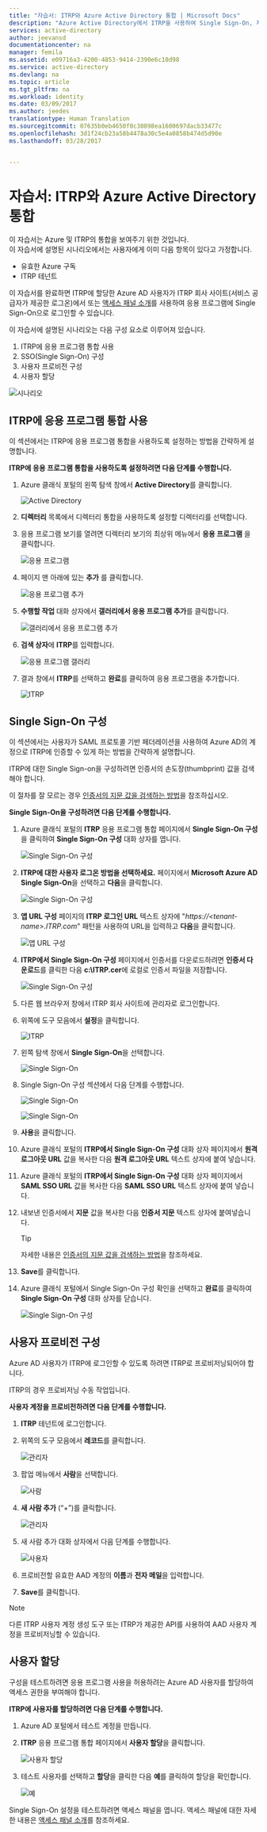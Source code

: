 ```yaml
---
title: "자습서: ITRP와 Azure Active Directory 통합 | Microsoft Docs"
description: "Azure Active Directory에서 ITRP을 사용하여 Single Sign-On, 자동화된 프로비저닝 등을 사용하도록 설정하는 방법을 알아봅니다."
services: active-directory
author: jeevansd
documentationcenter: na
manager: femila
ms.assetid: e09716a3-4200-4853-9414-2390e6c10d98
ms.service: active-directory
ms.devlang: na
ms.topic: article
ms.tgt_pltfrm: na
ms.workload: identity
ms.date: 03/09/2017
ms.author: jeedes
translationtype: Human Translation
ms.sourcegitcommit: 07635b0eb4650f0c30898ea1600697dacb33477c
ms.openlocfilehash: 3d1f24cb23a58b4478a30c5e4a0858b474d5d90e
ms.lasthandoff: 03/28/2017


---
```

# <a name="tutorial-azure-active-directory-integration-with-itrp"></a>자습서: ITRP와 Azure Active Directory 통합
이 자습서는 Azure 및 ITRP의 통합을 보여주기 위한 것입니다.  
이 자습서에 설명된 시나리오에서는 사용자에게 이미 다음 항목이 있다고 가정합니다.

* 유효한 Azure 구독
* ITRP 테넌트

이 자습서를 완료하면 ITRP에 할당한 Azure AD 사용자가 ITRP 회사 사이트(서비스 공급자가 제공한 로그온)에서 또는 [액세스 패널 소개](active-directory-saas-access-panel-introduction.md)를 사용하여 응용 프로그램에 Single Sign-On으로 로그인할 수 있습니다.

이 자습서에 설명된 시나리오는 다음 구성 요소로 이루어져 있습니다.

1. ITRP에 응용 프로그램 통합 사용
2. SSO(Single Sign-On) 구성
3. 사용자 프로비전 구성
4. 사용자 할당

![시나리오](./media/active-directory-saas-itrp-tutorial/IC775551.png "시나리오")

## <a name="enable-the-application-integration-for-itrp"></a>ITRP에 응용 프로그램 통합 사용
이 섹션에서는 ITRP에 응용 프로그램 통합을 사용하도록 설정하는 방법을 간략하게 설명합니다.

**ITRP에 응용 프로그램 통합을 사용하도록 설정하려면 다음 단계를 수행합니다.**

1. Azure 클래식 포털의 왼쪽 탐색 창에서 **Active Directory**를 클릭합니다.
   
    ![Active Directory](./media/active-directory-saas-itrp-tutorial/IC700993.png "Active Directory")

2. **디렉터리** 목록에서 디렉터리 통합을 사용하도록 설정할 디렉터리를 선택합니다.

3. 응용 프로그램 보기를 열려면 디렉터리 보기의 최상위 메뉴에서 **응용 프로그램** 을 클릭합니다.
   
    ![응용 프로그램](./media/active-directory-saas-itrp-tutorial/IC700994.png "응용 프로그램")

4. 페이지 맨 아래에 있는 **추가** 를 클릭합니다.
   
    ![응용 프로그램 추가](./media/active-directory-saas-itrp-tutorial/IC749321.png "응용 프로그램 추가")

5. **수행할 작업** 대화 상자에서 **갤러리에서 응용 프로그램 추가**를 클릭합니다.
   
    ![갤러리에서 응용 프로그램 추가](./media/active-directory-saas-itrp-tutorial/IC749322.png "갤러리에서 응용 프로그램 추가")

6. **검색 상자**에 **ITRP**를 입력합니다.
   
    ![응용 프로그램 갤러리](./media/active-directory-saas-itrp-tutorial/IC775565.png "응용 프로그램 갤러리")

7. 결과 창에서 **ITRP**를 선택하고 **완료**를 클릭하여 응용 프로그램을 추가합니다.
   
    ![ITRP](./media/active-directory-saas-itrp-tutorial/IC775566.png "ITRP")
   
## <a name="configure-single-sign-on"></a>Single Sign-On 구성

이 섹션에서는 사용자가 SAML 프로토콜 기반 페더레이션을 사용하여 Azure AD의 계정으로 ITRP에 인증할 수 있게 하는 방법을 간략하게 설명합니다.  

ITRP에 대한 Single Sign-on을 구성하려면 인증서의 손도장(thumbprint) 값을 검색해야 합니다.  

이 절차를 잘 모르는 경우 [인증서의 지문 값을 검색하는 방법](http://youtu.be/YKQF266SAxI)을 참조하십시오.

**Single Sign-On을 구성하려면 다음 단계를 수행합니다.**

1. Azure 클래식 포털의 **ITRP** 응용 프로그램 통합 페이지에서 **Single Sign-On 구성**을 클릭하여 **Single Sign-On 구성** 대화 상자를 엽니다.
   
    ![Single Sign-On 구성](./media/active-directory-saas-itrp-tutorial/IC771709.png "Single Sign-On 구성")

2. **ITRP에 대한 사용자 로그온 방법을 선택하세요.** 페이지에서 **Microsoft Azure AD Single Sign-On**을 선택하고 **다음**을 클릭합니다.
   
    ![Single Sign-On 구성](./media/active-directory-saas-itrp-tutorial/IC775567.png "Single Sign-On 구성")

3. **앱 URL 구성** 페이지의 **ITRP 로그인 URL** 텍스트 상자에 "*https://\<tenant-name\>.ITRP.com*" 패턴을 사용하여 URL을 입력하고 **다음**을 클릭합니다.
   
    ![앱 URL 구성](./media/active-directory-saas-itrp-tutorial/IC775568.png "앱 URL 구성")

4. **ITRP에서 Single Sign-On 구성** 페이지에서 인증서를 다운로드하려면 **인증서 다운로드**를 클릭한 다음 **c:\\ITRP.cer**에 로컬로 인증서 파일을 저장합니다.
   
    ![Single Sign-On 구성](./media/active-directory-saas-itrp-tutorial/IC775569.png "Single Sign-On 구성")

5. 다른 웹 브라우저 창에서 ITRP 회사 사이트에 관리자로 로그인합니다.

6. 위쪽에 도구 모음에서 **설정**을 클릭합니다.
   
    ![ITRP](./media/active-directory-saas-itrp-tutorial/IC775570.png "ITRP")

7. 왼쪽 탐색 창에서 **Single Sign-On**을 선택합니다.
   
    ![Single Sign-On](./media/active-directory-saas-itrp-tutorial/IC775571.png "Single Sign-On")

8. Single Sign-On 구성 섹션에서 다음 단계를 수행합니다.
   
    ![Single Sign-On](./media/active-directory-saas-itrp-tutorial/IC775572.png "Single Sign-On")
    
    ![Single Sign-On](./media/active-directory-saas-itrp-tutorial/IC775573.png "Single Sign-On")   
  1. **사용**을 클릭합니다.
  2. Azure 클래식 포털의 **ITRP에서 Single Sign-On 구성** 대화 상자 페이지에서 **원격 로그아웃 URL** 값을 복사한 다음 **원격 로그아웃 URL** 텍스트 상자에 붙여 넣습니다.
  3. Azure 클래식 포털의 **ITRP에서 Single Sign-On 구성** 대화 상자 페이지에서 **SAML SSO URL** 값을 복사한 다음 **SAML SSO URL** 텍스트 상자에 붙여 넣습니다.
  4. 내보낸 인증서에서 **지문** 값을 복사한 다음 **인증서 지문** 텍스트 상자에 붙여넣습니다.
      
     >[!TIP]
     >자세한 내용은 [인증서의 지문 값을 검색하는 방법](http://youtu.be/YKQF266SAxI)을 참조하세요.
     >
    
  5. **Save**를 클릭합니다.

9. Azure 클래식 포털에서 Single Sign-On 구성 확인을 선택하고 **완료**를 클릭하여 **Single Sign-On 구성** 대화 상자를 닫습니다.
   
    ![Single Sign-On 구성](./media/active-directory-saas-itrp-tutorial/IC775574.png "Single Sign-On 구성")
   
## <a name="configure-user-provisioning"></a>사용자 프로비전 구성

Azure AD 사용자가 ITRP에 로그인할 수 있도록 하려면 ITRP로 프로비저닝되어야 합니다.  

ITRP의 경우 프로비저닝 수동 작업입니다.

**사용자 계정을 프로비전하려면 다음 단계를 수행합니다.**

1. **ITRP** 테넌트에 로그인합니다.

2. 위쪽의 도구 모음에서 **레코드**를 클릭합니다.
   
    ![관리자](./media/active-directory-saas-itrp-tutorial/IC775575.png "관리자")

3. 팝업 메뉴에서 **사람**을 선택합니다.
   
    ![사람](./media/active-directory-saas-itrp-tutorial/IC775587.png "사람")

4. **새 사람 추가** (“+”)를 클릭합니다.
   
    ![관리자](./media/active-directory-saas-itrp-tutorial/IC775576.png "관리자")

5. 새 사람 추가 대화 상자에서 다음 단계를 수행합니다.
   
    ![사용자](./media/active-directory-saas-itrp-tutorial/IC775577.png "사용자")   
  1. 프로비전할 유효한 AAD 계정의 **이름**과 **전자 메일**을 입력합니다.
  2. **Save**를 클릭합니다.

>[!NOTE]
>다른 ITRP 사용자 계정 생성 도구 또는 ITRP가 제공한 API를 사용하여 AAD 사용자 계정을 프로비저닝할 수 있습니다. 
> 

## <a name="assign-users"></a>사용자 할당
구성을 테스트하려면 응용 프로그램 사용을 허용하려는 Azure AD 사용자를 할당하여 액세스 권한을 부여해야 합니다.

**ITRP에 사용자를 할당하려면 다음 단계를 수행합니다.**

1. Azure AD 포털에서 테스트 계정을 만듭니다.

2. **ITRP** 응용 프로그램 통합 페이지에서 **사용자 할당**을 클릭합니다.
   
    ![사용자 할당](./media/active-directory-saas-itrp-tutorial/IC775588.png "사용자 할당")

3. 테스트 사용자를 선택하고 **할당**을 클릭한 다음 **예**를 클릭하여 할당을 확인합니다.
   
    ![예](./media/active-directory-saas-itrp-tutorial/IC767830.png "예")

Single Sign-On 설정을 테스트하려면 액세스 패널을 엽니다. 액세스 패널에 대한 자세한 내용은 [액세스 패널 소개](active-directory-saas-access-panel-introduction.md)를 참조하세요.


